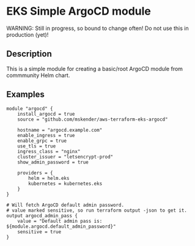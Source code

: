 # EKS Simple ArgoCD module 

WARNING: Still in progress, so bound to change often! Do not use this in production (yet)!


## Description

This is a simple module for creating a basic/root ArgoCD module from commmunity Helm chart.

## Examples


```
module "argocd" {
    install_argocd = true
    source = "github.com/mskender/aws-terraform-eks-argocd"

    hostname = "argocd.example.com"
    enable_ingress = true
    enable_grpc = true
    use_tls = true
    ingress_class = "nginx"
    cluster_issuer = "letsencrypt-prod"
    show_admin_password = true

    providers = {
        helm = helm.eks
        kubernetes = kubernetes.eks
    }
}

# Will fetch ArgoCD default admin password.
# value marked sensitive, so run terraform output -json to get it.
output argocd_admin_pass {
    value = "Default admin pass is: ${module.argocd.default_admin_password}"
    sensitive = true
}
```



